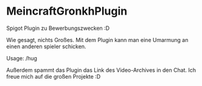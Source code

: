 # MeincraftGronkhPlugin
Spigot Plugin zu Bewerbungszwecken  :D

Wie gesagt, nichts Großes.
Mit dem Plugin kann man eine Umarmung an einen anderen spieler schicken.

Usage: /hug <Spielername>

Außerdem spammt das Plugin das Link des Video-Archives in den Chat.
Ich freue mich auf die großen Projekte :D
